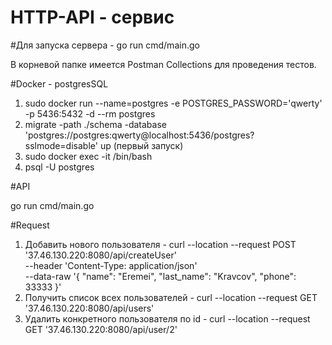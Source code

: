 # HTTP-API - сервис

#Для запуска сервера - go run cmd/main.go

В корневой папке имеется Postman Collections для проведения тестов.

#Docker - postgresSQL

1) sudo docker run --name=postgres -e POSTGRES_PASSWORD='qwerty' -p 5436:5432 -d --rm postgres
2) migrate -path ./schema -database 'postgres://postgres:qwerty@localhost:5436/postgres?sslmode=disable' up (первый запуск)
3) sudo docker exec -it <conteiner> /bin/bash
4) psql -U postgres

#API

go run cmd/main.go

#Request

1. Добавить нового пользователя - curl --location --request POST '37.46.130.220:8080/api/createUser' \
   --header 'Content-Type: application/json' \
   --data-raw '{
   "name": "Eremei",
   "last_name": "Kravcov",
   "phone": 33333
   }'
2. Получить список всех пользователей - curl --location --request GET '37.46.130.220:8080/api/users'
3. Удалить конкретного пользователя по id - curl --location --request GET '37.46.130.220:8080/api/user/2'

